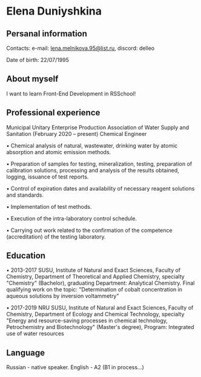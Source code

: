 # Elena Duniyshkina


## Persanal information

Contacts:
e-mail: lena.melnikova.95@list.ru, discord: delleo 

Date of birth: 22/07/1995

## About myself
I want to learn Front-End Development in RSSchool!
## Professional experience

Municipal Unitary Enterprise Production Association of Water Supply and Sanitation (February 2020 – present)
Chemical Engineer

• Chemical analysis of natural, wastewater, drinking water by atomic absorption and atomic emission methods.

• Preparation of samples for testing, mineralization, testing, preparation of calibration solutions, processing and analysis of the results obtained, logging, issuance of test reports.

• Control of expiration dates and availability of necessary reagent solutions and standards.

• Implementation of test methods.

• Execution of the intra-laboratory control schedule.

• Carrying out work related to the confirmation of the competence (accreditation) of the testing laboratory.

## Education 

• 2013-2017 SUSU, Institute of Natural and Exact Sciences, Faculty of Chemistry, Department of Theoretical and Applied Chemistry, specialty "Chemistry" (Bachelor), graduating Department: Analytical Chemistry. Final qualifying work on the topic: "Determination of cobalt concentration in aqueous solutions by inversion voltammetry"

• 2017-2019 NRU SUSU, Institute of Natural and Exact Sciences, Faculty of Chemistry, Department of Ecology and Chemical Technology, specialty "Energy and resource-saving processes in chemical technology, Petrochemistry and Biotechnology" (Master's degree), Program: Integrated use of water resources
## Language
Russian - native speaker.
English - A2 (B1 in process…)
